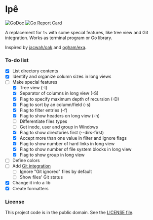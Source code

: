 # Ipê

[![GoDoc][tag1img]][tag1link]
[![Go Report Card][tag2img]][tag2link]

A replacement for `ls` with some special features, like tree view and Git integration. Works as terminal program or Go library.

Inspired by [jacwah/oak][1] and [ogham/exa][2].

### To-do list

- [x] List directory contents
- [x] Identify and organize column sizes in long views
- [ ] Make special features
  - [x] Tree view (-t)
  - [x] Separator of columns in long view (-S)
  - [x] Flag to specify maximum depth of recursion (-D)
  - [x] Flag to sort by an column/field (-s)
  - [x] Flag to filter entries (-f)
  - [x] Flag to show headers on long view (-h)
  - [ ] Differentiate files types
  - [ ] Get inode, user and group in Windows
  - [x] Flag to show directories first (--dirs-first)
  - [x] Accept more than one value in filter and ignore flags
  - [x] Flag to show number of hard links in long view
  - [x] Flag to show number of file system blocks in long view
  - [x] Flag to show group in long view
- [ ] Define colors
- [ ] Add [Git integration][3]
  - [ ] Ignore "Git ignored" files by default
  - [ ] Show files' Git status
- [x] Change it into a lib
- [x] Create formatters

### License

This project code is in the public domain. See the [LICENSE file][4].

[1]: https://github.com/jacwah/oak/
[2]: https://github.com/ogham/exa/
[3]: https://github.com/libgit2/git2go
[4]: https://github.com/Nhanderu/ipe/blob/master/LICENSE

[tag1img]: https://godoc.org/github.com/Nhanderu/ipe?status.png
[tag1link]: https://godoc.org/github.com/Nhanderu/ipe
[tag2img]: https://goreportcard.com/badge/github.com/Nhanderu/ipe
[tag2link]: https://goreportcard.com/report/github.com/Nhanderu/ipe